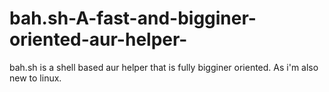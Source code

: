 # bah.sh-A-fast-and-bigginer-oriented-aur-helper-
bah.sh is a shell based aur helper that is fully bigginer oriented. As i'm also new to linux. 
